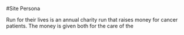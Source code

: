 #Site Persona

Run for their lives is an annual charity run that raises money for cancer patients. The money is given both for the care
of the 
